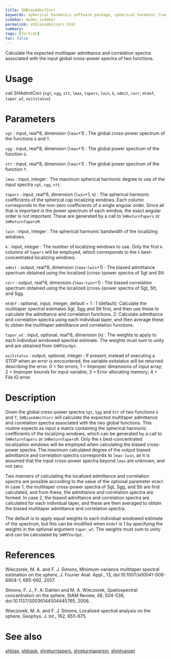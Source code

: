 ```yaml
---
title: SHBiasAdmitCorr
keywords: spherical harmonics software package, spherical harmonic transform, legendre functions, multitaper spectral analysis, fortran, Python, gravity, magnetic field
sidebar: mydoc_sidebar
permalink: shbiasadmitcorr.html
summary:
tags: [fortran]
toc: false
---
```


Calculate the expected multitaper admittance and correlation spectra associated with the input global cross-power spectra of two functions.

# Usage

call SHAdmitCorr (`sgt`, `sgg`, `stt`, `lmax`, `tapers`, `lwin`, `k`, `admit`, `corr`, `mtdef`, `taper_wt`, `exitstatus`)

# Parameters

`sgt` : input, real\*8, dimension (`lmax`+1)
:   The global cross-power spectrum of the functions `G` and `T`.

`sgg` : input, real\*8, dimension (`lmax`+1)
:   The global power spectrum of the function `G`.

`stt` : input, real\*8, dimension (`lmax`+1)
:   The global power spectrum of the function `T`.

`lmax` : input, integer
:   The maximum spherical harmonic degree to use of the input spectra `sgt`, `sgg`, `stt`.

`tapers` : input, real\*8, dimension (`lwin`+1, `k`)
:   The spherical harmonic coefficients of the spherical cap localizing windows. Each column corresponds to the non-zero coefficients of a single angular order. Since all that is important is the power spectrum of each window, the exact angular order is not important. These are generated by a call to `SHReturnTapers` or `SHReturnTapersM`.

`lwin` : input, integer
:   The spherical harmonic bandwidth of the localizing windows.

`k` : input, integer
:   The number of localizing windows to use. Only the first `k` columns of `tapers` will be employed, which corresponds to the `k` best-concentrated localizing windows.

`admit` : output, real\*8, dimension (`lmax`-`lwin`+1) 
:   The biased admittance spectrum obtained using the localized (cross-)power spectra of Sgt and Stt.

`corr` : output, real\*8, dimension (`lmax`-`lwin`+1) 
:   The biased correlation spectrum obtained using the localized (cross-)power spectra of Sgt, Stt, and Sgg.

`mtdef` : optional, input, integer, default = 1
:   1 (default): Calculate the multitaper spectral estimates Sgt, Sgg and Stt first, and then use these to calculate the admittance and correlation functions. 2: Calculate admittance and correlation spectra using each individual taper, and then average these to obtain the multitaper admittance and correlation functions.

`taper_wt` : input, optional, real\*8, dimension (`k`)
:   The weights to apply to each individual windowed spectral estimate. The weights must sum to unity and are obtained from `SHMTVarOpt`.

`exitstatus` : output, optional, integer
:   If present, instead of executing a STOP when an error is encountered, the variable exitstatus will be returned describing the error. 0 = No errors; 1 = Improper dimensions of input array; 2 = Improper bounds for input variable; 3 = Error allocating memory; 4 = File IO error.

# Description

Given the global cross-power spectra `Sgt`, `Sgg` and `Stt` of two functions `G` and `T`, `SHBiasAdmitCorr` will calculate the expected multitaper admittance and correlation spectra associated with the two global functions. This routine expects as input a matrix containing the spherical harmonic coefficients of the localizing windows, which can be generated by a call to `SHReturnTapers` or `SHReturnTapersM`. Only the `k` best-concentrated localization windows will be employed when calculating the biased cross-power spectra. The maximum calculated degree of the output biased admittance and correlation spectra corresponds to `lmax-lwin`, as it is assumed that the input cross-power spectra beyond `lmax` are unknown, and not zero.

Two manners of calculating the localized admittance and correlation spectra are possible according to the value of the optional parameter `mtdef`. In case 1, the multitaper cross-power spectra of Sgt, Sgg, and Stt are first calculated, and from these, the admittance and correlation spectra are formed. In case 2, the biased admittance and correlation spectra are calculated for each individual taper, and these are then averaged to obtain the biased multitaper admittance and correlation spectra.

The default is to apply equal weights to each individual windowed estimate of the spectrum, but this can be modified when `mtdef` is 1 by specifying the weights in the optional argument `taper_wt`. The weights must sum to unity and can be calculated by `SHMTVarOpt`.

# References

Wieczorek, M. A. and F. J. Simons, Minimum-variance multitaper spectral estimation on the sphere, J. Fourier Anal. Appl., 13, doi:10.1007/s00041-006-6904-1, 665-692, 2007.

Simons, F. J., F. A. Dahlen and M. A. Wieczorek, Spatiospectral concentration on the sphere, SIAM Review, 48, 504-536, doi:10.1137/S0036144504445765, 2006. 

Wieczorek, M. A. and F. J. Simons, Localized spectral analysis on the sphere, 
Geophys. J. Int., 162, 655-675.

# See also

[shbias](shbias.html), [shbiask](shbiask.html), [shreturntapers](shreturntapers.html), [shreturntapersm](shreturntapersm.html), [shmtvaropt](shmtvaropt.html)
